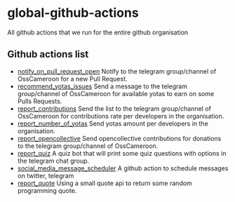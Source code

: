 # global-github-actions

All github actions that we run for the entire github organisation

## Github actions list

- [notify_on_pull_request_open](https://github.com/osscameroon/global-github-actions/blob/main/.github/workflows/notify_on_pull_request_open.yaml)
    Notify to the telegram group/channel of OssCameroon for a new Pull Request.
- [recommend_yotas_issues](https://github.com/osscameroon/global-github-actions/blob/main/.github/workflows/notify_on_pull_request_open.yaml)
    Send a message to the telegram group/channel of OssCameroon for available yotas to earn on some Pulls Requests.
- [report_contributions](https://github.com/osscameroon/global-github-actions/blob/main/.github/workflows/notify_on_pull_request_open.yaml)
    Send the list to the telegram group/channel of OssCameroon for contributions rate per developers in the organisation.
- [report_number_of_yotas](https://github.com/osscameroon/global-github-actions/blob/main/.github/workflows/notify_on_pull_request_open.yaml)
    Send yotas amount per developers in the organisation.
- [report_opencollective](https://github.com/osscameroon/global-github-actions/blob/main/.github/workflows/notify_on_pull_request_open.yaml)
    Send opencollective contributions for donations to the telegram group/channel of OssCameroon.
- [report_quiz](https://github.com/osscameroon/global-github-actions/blob/main/.github/workflows/report_a_quiz.yaml)
    A quiz bot that will print some quiz questions with options in the telegram chat group.
- [social_media_message_scheduler](https://github.com/osscameroon/global-github-actions/blob/main/.github/workflows/social_media_message_scheduler.yaml)
    A github action to schedule messages on twitter, telegram
- [report_quote](https://github.com/osscameroon/global-github-actions/blob/main/.github/workflows/report_quotes.yaml)
    Using a small quote api to return some random programming quote.

